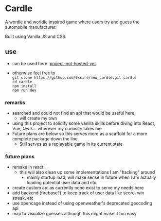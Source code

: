 # Cardle

A [wordle](https://www.nytimes.com/games/wordle/index.html) and [worldle](https://worldle.teuteuf.fr/) inspired game where users try and guess the automobile manufacturer.

Built using Vanilla JS and CSS.

## use

- can be used here: [project-not-hosted-yet](#)

- otherwise feel free to \
   `git clone https://github.com/0xcire/new_cardle.git cardle` \
   `cd cardle` \
   `npm install` \
   `npm run dev`

### remarks

- searched and could not find an api that would be useful here,
  - will create my own
- using this project to solidify some vanilla skills before diving into React, Vue, Qwik... wherever my curiosity takes me
- Future plans are below so this serves more as a scaffold for a more complete package down the line.
  - Still serves as a replayable game in its current state

### future plans

- remake in react!
  - this will also clean up some implementations I am "hacking" around
    - mainly startup load, will make sense in future when I am actually loading potential user data and etc
- create custom api as currently none exist to serve my needs here
- add backend (firebase?) to keep track of user data like score, win streak, etc
- use opencage instead of using openweather's deprecated geocoding api
- map to visualize guesses although this might make it too easy
